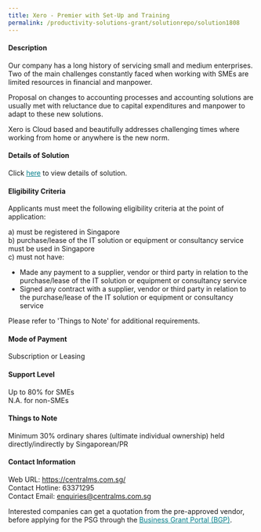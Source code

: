 ```yaml
---
title: Xero - Premier with Set-Up and Training 
permalink: /productivity-solutions-grant/solutionrepo/solution1808
---
```


#### Description

Our company has a long history of servicing small and medium enterprises. Two of the main challenges constantly faced when working with SMEs are limited resources in financial and manpower.  

Proposal on changes to accounting processes and accounting solutions are usually met with reluctance due to capital expenditures and manpower to adapt to these new solutions.  

Xero  is Cloud based and beautifully addresses challenging times where working from home or anywhere is the new norm.

#### Details of Solution

Click <a href='https://govassist.gobusiness.gov.sg/images/psg/Desensitised_Central_Management_20200563_Annex_3_Part_2.pdf' style='color:#037e8a'>here</a> to view details of solution.

#### Eligibility Criteria

Applicants must meet the following eligibility criteria at the point of application:

a) must be registered in Singapore <br>
b) purchase/lease of the IT solution or equipment or consultancy service must be used in Singapore <br>
c) must not have:
- Made any payment to a supplier, vendor or third party in relation to the purchase/lease of the IT solution or equipment or consultancy service
- Signed any contract with a supplier, vendor or third party in relation to the purchase/lease of the IT solution or equipment or consultancy service

Please refer to 'Things to Note' for additional requirements.

#### Mode of Payment
Subscription or Leasing

#### Support Level
Up to 80% for SMEs <br>
N.A. for non-SMEs

#### Things to Note
Minimum 30% ordinary shares (ultimate individual ownership) held directly/indirectly by Singaporean/PR

#### Contact Information
Web URL: https://centralms.com.sg/ <br>Contact Hotline: 63371295 <br>Contact Email: enquiries@centralms.com.sg <br>

Interested companies can get a quotation from the pre-approved vendor, before applying for the PSG through the <a target='_blank' style='color:#037e8a' href='https://www.businessgrants.gov.sg/'>Business Grant Portal (BGP)</a>.
